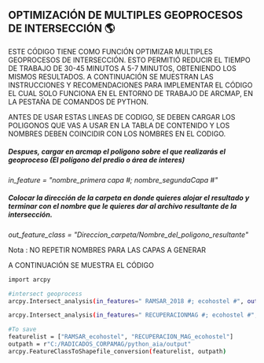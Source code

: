 ## OPTIMIZACIÓN DE MULTIPLES GEOPROCESOS DE INTERSECCIÓN  :earth_americas:


ESTE CÓDIGO TIENE COMO FUNCIÓN OPTIMIZAR MULTIPLES GEOPROCESOS DE INTERSECCIÓN. ESTO PERMITIÓ REDUCIR EL TIEMPO DE TRABAJO DE 30-45 MINUTOS A 5-7 MINUTOS, OBTENIENDO LOS MISMOS RESULTADOS. A CONTINUACIÓN SE MUESTRAN LAS INSTRUCCIONES Y RECOMENDACIONES PARA IMPLEMENTAR EL CÓDIGO EL CUAL SOLO FUNCIONA EN EL ENTORNO DE TRABAJO DE ARCMAP, EN LA PESTAÑA DE COMANDOS DE PYTHON.

ANTES DE USAR ESTAS LINEAS DE CODIGO, SE DEBEN CARGAR LOS POLIGONOS QUE VAS A USAR EN LA TABLA DE CONTENIDO Y LOS NOMBRES DEBEN COINCIDIR CON LOS NOMBRES EN EL CODIGO.

##### Despues, cargar en arcmap el poligono sobre el que realizarás el geoproceso (El polígono del predio o área de interes)
*in_feature =  "nombre_primera capa #; nombre_segundaCapa #"* 

##### Colocar la dirección de la carpeta en donde quieres alojar el resultado y terminar con el nombre que le quieres dar al archivo resultante de la intersección. 

*out_feature_class = "Direccion_carpeta/Nombre_del_poligono_resultante"* 

Nota : NO REPETIR NOMBRES PARA LAS CAPAS A GENERAR

A CONTINUACIÓN SE MUESTRA EL CÓDIGO

```sh
import arcpy

#intersect geoprocess 
arcpy.Intersect_analysis(in_features=" RAMSAR_2018 #; ecohostel #", out_feature_class="C:/Users/UNIMAG/OneDrive - Universidad del Magdalena/Documentos/ArcGIS/Default.gdb/RAMSAR_ecohostel",join_attributes="ALL", cluster_tolerance="-1 Unknown", output_type="INPUT")

arcpy.Intersect_analysis(in_features=" RECUPERACIONMAG #; ecohostel #", out_feature_class="C:/Users/UNIMAG/OneDrive - Universidad del Magdalena/Documentos/ArcGIS/Default.gdb/RECUPERACION_MAG_ecohostel", join_attributes="ALL", cluster_tolerance="-1 Unknown", output_type="INPUT")

#To save
featurelist = ["RAMSAR_ecohostel", "RECUPERACION_MAG_ecohostel"]
outpath = r"C:/RADICADOS_CORPAMAG/python_aia/output"
arcpy.FeatureClassToShapefile_conversion(featurelist, outpath)
```
